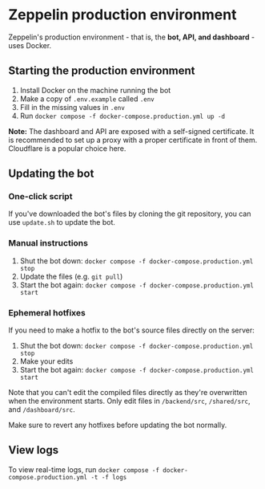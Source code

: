 # Zeppelin production environment
Zeppelin's production environment - that is, the **bot, API, and dashboard** - uses Docker.

## Starting the production environment
1. Install Docker on the machine running the bot
2. Make a copy of `.env.example` called `.env`
3. Fill in the missing values in `.env`
4. Run `docker compose -f docker-compose.production.yml up -d`

**Note:** The dashboard and API are exposed with a self-signed certificate. It is recommended to set up a proxy with a proper certificate in front of them. Cloudflare is a popular choice here.

## Updating the bot

### One-click script
If you've downloaded the bot's files by cloning the git repository, you can use `update.sh` to update the bot.

### Manual instructions
1. Shut the bot down: `docker compose -f docker-compose.production.yml stop`
2. Update the files (e.g. `git pull`)
3. Start the bot again: `docker compose -f docker-compose.production.yml start`

### Ephemeral hotfixes
If you need to make a hotfix to the bot's source files directly on the server:
1. Shut the bot down: `docker compose -f docker-compose.production.yml stop`
2. Make your edits
3. Start the bot again: `docker compose -f docker-compose.production.yml start`

Note that you can't edit the compiled files directly as they're overwritten when the environment starts.
Only edit files in `/backend/src`, `/shared/src`, and `/dashboard/src`.

Make sure to revert any hotfixes before updating the bot normally.

## View logs
To view real-time logs, run `docker compose -f docker-compose.production.yml -t -f logs`
